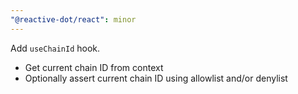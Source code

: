 ```yaml
---
"@reactive-dot/react": minor
---
```


Add `useChainId` hook.

- Get current chain ID from context
- Optionally assert current chain ID using allowlist and/or denylist
